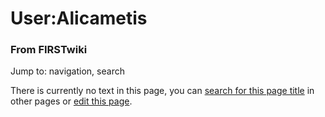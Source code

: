 

# User:Alicametis

### From FIRSTwiki

Jump to: navigation, search

There is currently no text in this page, you can [search for this page
title](Special:Search/Alicametis "Special:Search/Alicametis" ) in
other pages or [edit this
page](http://www.firstwiki.net/index.php?title=User:Alicametis&action=edit
"http://www.firstwiki.net/index.php?title=User:Alicametis&action=edit" ).

